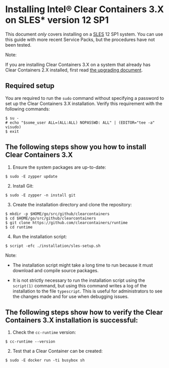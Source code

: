 # Installing Intel® Clear Containers 3.X on SLES* version 12 SP1

This document _only_ covers installing on a
[SLES](https://www.suse.com/products/server/) 12 SP1 system. You can use
this guide with more recent Service Packs, but the procedures have not
been tested.

Note:

If you are installing Clear Containers 3.X on a system that already has \
Clear Containers 2.X installed, first read [the upgrading document](upgrading.md).

## Required setup

You are required to run the `sudo` command without specifying a password
to set up the Clear Containers 3.X installation. Verify this requirement
with the following commands:
```
$ su -
# echo "$some_user ALL=(ALL:ALL) NOPASSWD: ALL" | (EDITOR="tee -a" visudo)
$ exit
```

## The following steps show you how to install Clear Containers 3.X

1. Ensure the system packages are up-to-date:

```
$ sudo -E zypper update
```
2. Install Git:
```
$ sudo -E zypper -n install git

```
3. Create the installation directory and clone the repository:
```
$ mkdir -p $HOME/go/src/github/clearcontainers
$ cd $HOME/go/src/github/clearcontainers
$ git clone https://github.com/clearcontainers/runtime
$ cd runtime
```
4. Run the installation script:

```
$ script -efc ./installation/sles-setup.sh
```

Note:

- The installation script might take a long time to run because it
  must download and compile source packages.

- It is not strictly necessary to run the installation script using the
  `script(1)` command, but using this command writes a log of the
  installation to the file `typescript`. This is useful for administrators
  to see the changes made and for use when debugging issues.

## The following steps show how to verify the Clear Containers 3.X installation is successful:

1. Check the `cc-runtime` version:

```
$ cc-runtime --version
```

2. Test that a Clear Container can be created:

```
$ sudo -E docker run -ti busybox sh
```
